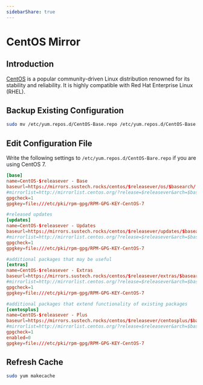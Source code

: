 ```yaml
---
sidebarShare: true
---
```


# CentOS Mirror

## Introduction

[CentOS](https://www.centos.org/) is a popular community-driven Linux distribution renowned for its stability and reliability. It is highly compatible with Red Hat Enterprise Linux (RHEL).

## Backup Existing Configuration

``` sh
sudo mv /etc/yum.repos.d/CentOS-Base.repo /etc/yum.repos.d/CentOS-Base.repo.backup
```

## Edit Configuration File

Write the following settings to `/etc/yum.repos.d/CentOS-Bare.repo` if you are using CentOS 7. 

``` toml
[base]
name=CentOS-$releasever - Base
baseurl=https://mirrors.sustech.rocks/centos/$releasever/os/$basearch/
#mirrorlist=http://mirrorlist.centos.org/?release=$releasever&arch=$basearch&repo=os
gpgcheck=1
gpgkey=file:///etc/pki/rpm-gpg/RPM-GPG-KEY-CentOS-7

#released updates
[updates]
name=CentOS-$releasever - Updates
baseurl=https://mirrors.sustech.rocks/centos/$releasever/updates/$basearch/
#mirrorlist=http://mirrorlist.centos.org/?release=$releasever&arch=$basearch&repo=updates
gpgcheck=1
gpgkey=file:///etc/pki/rpm-gpg/RPM-GPG-KEY-CentOS-7

#additional packages that may be useful
[extras]
name=CentOS-$releasever - Extras
baseurl=https://mirrors.sustech.rocks/centos/$releasever/extras/$basearch/
#mirrorlist=http://mirrorlist.centos.org/?release=$releasever&arch=$basearch&repo=extras
gpgcheck=1
gpgkey=file:///etc/pki/rpm-gpg/RPM-GPG-KEY-CentOS-7

#additional packages that extend functionality of existing packages
[centosplus]
name=CentOS-$releasever - Plus
baseurl=https://mirrors.sustech.rocks/centos/$releasever/centosplus/$basearch/
#mirrorlist=http://mirrorlist.centos.org/?release=$releasever&arch=$basearch&repo=centosplus
gpgcheck=1
enabled=0
gpgkey=file:///etc/pki/rpm-gpg/RPM-GPG-KEY-CentOS-7
```

## Refresh Cache

``` sh
sudo yum makecache
```

